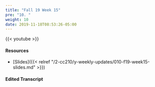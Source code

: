 ```yaml
---
title: "Fall 19 Week 15"
pre: "10. "
weight: 10
date: 2019-11-18T08:53:26-05:00
---
```


{{< youtube  >}}

#### Resources

* [Slides]({{< relref "/2-cc210/y-weekly-updates/010-f19-week15-slides.md" >}})

#### Edited Transcript
